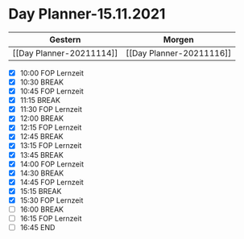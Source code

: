 
Day Planner-15.11.2021
======================
  
| Gestern | Morgen |  
| ------- | ------ |  
| [[Day Planner-20211114]] | [[Day Planner-20211116]] |  
- [x] 10:00 FOP Lernzeit
- [x] 10:30 BREAK
- [x] 10:45 FOP Lernzeit
- [x] 11:15 BREAK
- [x] 11:30 FOP Lernzeit
- [x] 12:00 BREAK
- [x] 12:15 FOP Lernzeit
- [x] 12:45 BREAK
- [x] 13:15 FOP Lernzeit
- [x] 13:45 BREAK
- [x] 14:00 FOP Lernzeit
- [x] 14:30 BREAK
- [x] 14:45 FOP Lernzeit
- [x] 15:15 BREAK
- [x] 15:30 FOP Lernzeit
- [ ] 16:00 BREAK
- [ ] 16:15 FOP Lernzeit
- [ ] 16:45 END